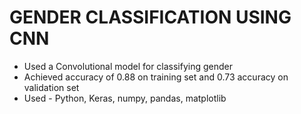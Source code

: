 # GENDER CLASSIFICATION USING CNN
- Used a Convolutional model for classifying gender
- Achieved accuracy of 0.88 on training set and 0.73 accuracy on validation set
- Used - Python, Keras, numpy, pandas, matplotlib